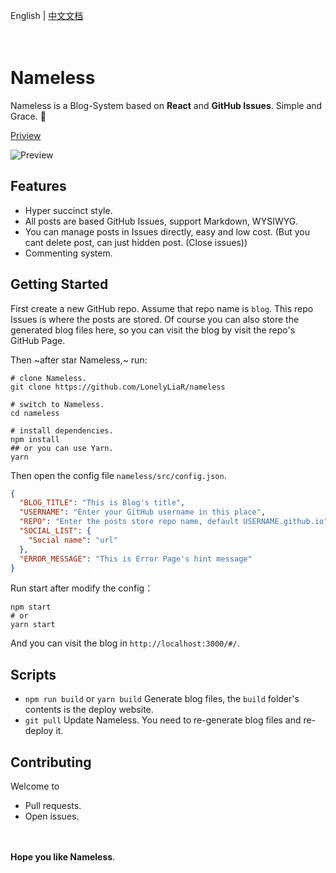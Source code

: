 English | [中文文档](https://github.com/LonelyLiaR/blog/issues/1)

　


# Nameless

Nameless is a Blog-System based on **React** and **GitHub Issues**. Simple and Grace. :wind_chime:  

[Priview](https://lonelyliar.github.io/blog)  

![Preview](https://user-images.githubusercontent.com/12504732/43952018-42379796-9cc7-11e8-87bd-7c015be988f1.jpg)


## Features
- Hyper succinct style.
- All posts are based GitHub Issues, support Markdown, WYSIWYG.
- You can manage posts in Issues directly, easy and low cost. (But you cant delete post, can just hidden post. (Close issues))
- Commenting system.


## Getting Started
First create a new GitHub repo. Assume that repo name is `blog`.
This repo Issues is where the posts are stored.
Of course you can also store the generated blog files here, so you can visit the blog by visit the repo's GitHub Page.

Then ~after star Nameless,~ run:
```shell
# clone Nameless.
git clone https://github.com/LonelyLiaR/nameless

# switch to Nameless.
cd nameless

# install dependencies.
npm install
## or you can use Yarn.
yarn
```

Then open the config file `nameless/src/config.json`.
```json
{
  "BLOG_TITLE": "This is Blog's title",
  "USERNAME": "Enter your GitHub username in this place",
  "REPO": "Enter the posts store repo name, default USERNAME.github.io",
  "SOCIAL_LIST": {
    "Social name": "url"
  },
  "ERROR_MESSAGE": "This is Error Page's hint message"
}
```

Run start after modify the config：
```shell
npm start
# or
yarn start
```

And you can visit the blog in `http://localhost:3000/#/`.

## Scripts
- `npm run build` or `yarn build` Generate blog files, the `build` folder's contents is the deploy website.
- `git pull` Update Nameless. You need to re-generate blog files and re-deploy it.

## Contributing
Welcome to
- Pull requests.
- Open issues.

　
　

**Hope you like Nameless**.
